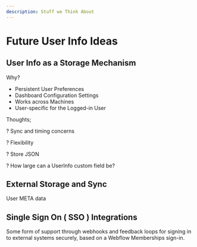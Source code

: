 ```yaml
---
description: Stuff we Think About
---
```


# Future User Info Ideas

## User Info as a Storage Mechanism

Why?

* Persistent User Preferences&#x20;
* Dashboard Configuration Settings&#x20;
* Works across Machines&#x20;
* User-specific for the Logged-in User&#x20;

Thoughts;&#x20;

? Sync and timing concerns&#x20;

? Flexibility

? Store JSON&#x20;

? How large can a UserInfo custom field be?&#x20;

## External Storage and Sync&#x20;

User META data&#x20;

## Single Sign On ( SSO ) Integrations&#x20;

Some form of support through webhooks and feedback loops for signing in to external systems securely, based on a Webflow Memberships sign-in.&#x20;

